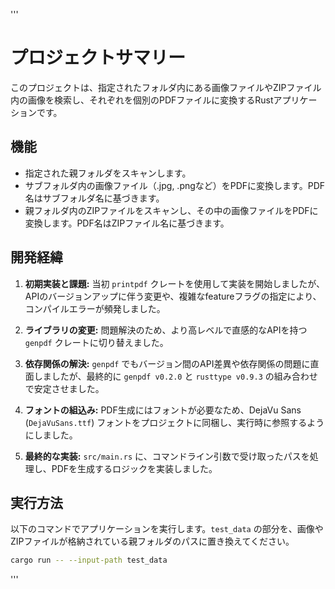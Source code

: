 '''
# プロジェクトサマリー

このプロジェクトは、指定されたフォルダ内にある画像ファイルやZIPファイル内の画像を検索し、それぞれを個別のPDFファイルに変換するRustアプリケーションです。

## 機能

-   指定された親フォルダをスキャンします。
-   サブフォルダ内の画像ファイル（.jpg, .pngなど）をPDFに変換します。PDF名はサブフォルダ名に基づきます。
-   親フォルダ内のZIPファイルをスキャンし、その中の画像ファイルをPDFに変換します。PDF名はZIPファイル名に基づきます。

## 開発経緯

1.  **初期実装と課題:** 当初 `printpdf` クレートを使用して実装を開始しましたが、APIのバージョンアップに伴う変更や、複雑なfeatureフラグの指定により、コンパイルエラーが頻発しました。

2.  **ライブラリの変更:** 問題解決のため、より高レベルで直感的なAPIを持つ `genpdf` クレートに切り替えました。

3.  **依存関係の解決:** `genpdf` でもバージョン間のAPI差異や依存関係の問題に直面しましたが、最終的に `genpdf v0.2.0` と `rusttype v0.9.3` の組み合わせで安定させました。

4.  **フォントの組込み:** PDF生成にはフォントが必要なため、DejaVu Sans (`DejaVuSans.ttf`) フォントをプロジェクトに同梱し、実行時に参照するようにしました。

5.  **最終的な実装:** `src/main.rs` に、コマンドライン引数で受け取ったパスを処理し、PDFを生成するロジックを実装しました。

## 実行方法

以下のコマンドでアプリケーションを実行します。`test_data` の部分を、画像やZIPファイルが格納されている親フォルダのパスに置き換えてください。

```bash
cargo run -- --input-path test_data
```
'''